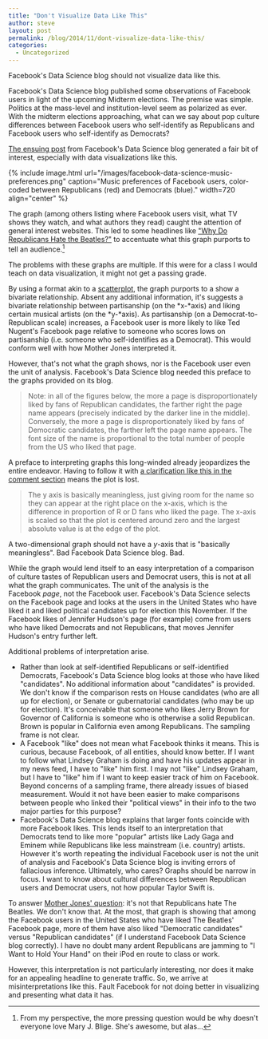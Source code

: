 ```yaml
---
title: "Don't Visualize Data Like This"
author: steve
layout: post
permalink: /blog/2014/11/dont-visualize-data-like-this/
categories:
  - Uncategorized
---
```


Facebook's Data Science blog should not visualize data like this.

<!--more-->

Facebook's Data Science blog published some observations of Facebook users in light of the upcoming Midterm elections. The premise was simple. Politics at the mass-level and institution-level seem as polarized as ever. With the midterm elections approaching, what can we say about pop culture differences between Facebook users who self-identify as Republicans and Facebook users who self-identify as Democrats?

[The ensuing post][1] from Facebook's Data Science blog generated a fair bit of interest, especially with data visualizations like this.

{% include image.html url="/images/facebook-data-science-music-preferences.png" caption="Music preferences of Facebook users, color-coded between Republicans (red) and Democrats (blue)." width=720 align="center" %}

The graph (among others listing where Facebook users visit, what TV shows they watch, and what authors they read) caught the attention of general interest websites. This led to some headlines like ["Why Do Republicans Hate the Beatles?"][2] to accentuate what this graph purports to tell an audience.[^1]

[^1]: From my perspective, the more pressing question would be why doesn't everyone love Mary J. Blige. She's awesome, but alas...

The problems with these graphs are multiple. If this were for a class I would teach on data visualization, it might not get a passing grade.

By using a format akin to a [scatterplot][3], the graph purports to a show a bivariate relationship. Absent any additional information, it's suggests a bivariate relationship between partisanship (on the *x-*axis) and liking certain musical artists (on the *y-*axis). As partisanship (on a Democrat-to-Republican scale) increases, a Facebook user is more likely to like Ted Nugent's Facebook page relative to someone who scores lows on partisanship (i.e. someone who self-identifies as a Democrat). This would conform well with how Mother Jones interpreted it.

However, that's not what the graph shows, nor is the Facebook user even the unit of analysis. Facebook's Data Science blog needed this preface to the graphs provided on its blog.

> Note: in all of the figures below, the more a page is disproportionately liked by fans of Republican candidates, the farther right the page name appears (precisely indicated by the darker line in the middle). Conversely, the more a page is disproportionately liked by fans of Democratic candidates, the farther left the page name appears. The font size of the name is proportional to the total number of people from the US who liked that page.

A preface to interpreting graphs this long-winded already jeopardizes the entire endeavor. Having to follow it with [a clarification like this in the comment section][4] means the plot is lost.

> The y axis is basically meaningless, just giving room for the name so they can appear at the right place on the x-axis, which is the difference in proportion of R or D fans who liked the page. The x-axis is scaled so that the plot is centered around zero and the largest absolute value is at the edge of the plot.

A two-dimensional graph should not have a *y*-axis that is "basically meaningless". Bad Facebook Data Science blog. Bad.

While the graph would lend itself to an easy interpretation of a comparison of culture tastes of Republican users and Democrat users, this is not at all what the graph communicates. The unit of the analysis is the Facebook *page*, not the Facebook user. Facebook's Data Science selects on the Facebook page and looks at the users in the United States who have liked it and liked political candidates up for election this November. If the Facebook likes of Jennifer Hudson's page (for example) come from users who have liked Democrats and not Republicans, that moves Jennifer Hudson's entry further left.

Additional problems of interpretation arise.

  * Rather than look at self-identified Republicans or self-identified Democrats, Facebook's Data Science blog looks at those who have liked "candidates". No additional information about "candidates" is provided. We don't know if the comparison rests on House candidates (who are all up for election), or Senate or gubernatorial candidates (who may be up for election). It's conceivable that someone who likes Jerry Brown for Governor of California is someone who is otherwise a solid Republican. Brown is popular in California even among Republicans. The sampling frame is not clear.
  * A Facebook "like" does not mean what Facebook thinks it means. This is curious, because Facebook, of all entities, should know better. If I want to follow what Lindsey Graham is doing and have his updates appear in my news feed, I have to "like" him first. I may not "like" Lindsey Graham, but I have to "like" him if I want to keep easier track of him on Facebook. Beyond concerns of a sampling frame, there already issues of biased measurement. Would it not have been easier to make comparisons between people who linked their "political views" in their info to the two major parties for this purpose?
  * Facebook's Data Science blog explains that larger fonts coincide with more Facebook likes. This lends itself to an interpretation that Democrats tend to like more "popular" artists like Lady Gaga and Eminem while Republicans like less mainstream (i.e. country) artists. However it's worth repeating the individual Facebook user is not the unit of analysis and Facebook's Data Science blog is inviting errors of fallacious inference. Ultimately, who cares? Graphs should be narrow in focus. I want to know about cultural differences between Republican users and Democrat users, not how popular Taylor Swift is.

To answer [Mother Jones' question][2]: it's not that Republicans hate The Beatles. We don't know that. At the most, that graph is showing that among the Facebook users in the United States who have liked The Beatles' Facebook page, more of them have also liked "Democratic candidates" versus "Republican candidates" (if I understand Facebook Data Science blog correctly). I have no doubt many ardent Republicans are jamming to "I Want to Hold Your Hand" on their iPod en route to class or work.

However, this interpretation is not particularly interesting, nor does it make for an appealing headline to generate traffic. So, we arrive at misinterpretations like this. Fault Facebook for not doing better in visualizing and presenting what data it has.

 [1]: https://www.facebook.com/notes/facebook-data-science/politics-and-culture-on-facebook-in-the-2014-midterm-elections/10152598396348859?pnref=story
 [2]: http://www.motherjones.com/kevin-drum/2014/10/why-do-republicans-hate-beatles
 [3]: http://en.wikipedia.org/wiki/Scatter_plot
 [4]: https://www.facebook.com/notes/facebook-data-science/politics-and-culture-on-facebook-in-the-2014-midterm-elections/10152598396348859?comment_id=10152621374408859&offset=0&total_comments=39
